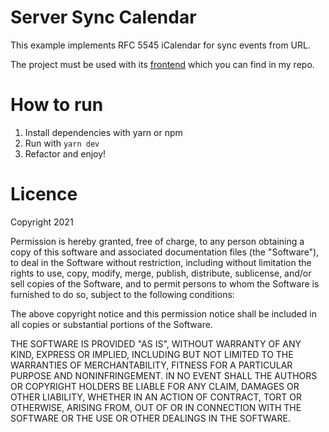 # Server Sync Calendar

This example implements RFC 5545 iCalendar for sync events from URL.

The project must be used with its [frontend](https://github.com/CrisRonda/syncCalendarFrontEnd) which you can find in my repo.

# How to run

1. Install dependencies with yarn or npm
2. Run with `yarn dev`
4. Refactor and enjoy! 

# Licence


Copyright 2021

Permission is hereby granted, free of charge, to any person obtaining a copy of this software and associated documentation files (the "Software"), to deal in the Software without restriction, including without limitation the rights to use, copy, modify, merge, publish, distribute, sublicense, and/or sell copies of the Software, and to permit persons to whom the Software is furnished to do so, subject to the following conditions:

The above copyright notice and this permission notice shall be included in all copies or substantial portions of the Software.

THE SOFTWARE IS PROVIDED "AS IS", WITHOUT WARRANTY OF ANY KIND, EXPRESS OR IMPLIED, INCLUDING BUT NOT LIMITED TO THE WARRANTIES OF MERCHANTABILITY, FITNESS FOR A PARTICULAR PURPOSE AND NONINFRINGEMENT. IN NO EVENT SHALL THE AUTHORS OR COPYRIGHT HOLDERS BE LIABLE FOR ANY CLAIM, DAMAGES OR OTHER LIABILITY, WHETHER IN AN ACTION OF CONTRACT, TORT OR OTHERWISE, ARISING FROM, OUT OF OR IN CONNECTION WITH THE SOFTWARE OR THE USE OR OTHER DEALINGS IN THE SOFTWARE.
